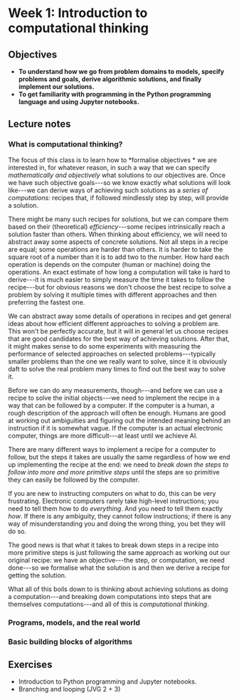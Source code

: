 # Week 1: Introduction to computational thinking

## Objectives

* **To understand how we go from problem domains to models, specify problems and goals, derive algorithmic solutions, and finally implement our solutions.**
* **To get familiarity with programming in the Python programming language and using Jupyter notebooks.**

## Lecture notes

### What is computational thinking?

The focus of this class is to learn how to *formalise objectives * we are interested in, for whatever reason, in such a way that we can specify *mathematically and objectively* what solutions to our objectives are. Once we have such objective goals---so we know exactly what solutions will look like---we can derive ways of achieving such solutions as a *series of computations:* recipes that, if followed mindlessly step by step, will provide a solution.

There might be many such recipes for solutions, but we can compare them based on their (theoretical) *efficiency*---some recipes intrinsically reach a solution faster than others. When thinking about efficiency, we will need to abstract away some aspects of concrete solutions. Not all steps in a recipe are equal; some operations are harder than others. It is harder to take the square root of a number than it is to add two to the number. How hard each operation is depends on the computer (human or machine) doing the operations. An exact estimate of how long a computation will take is hard to derive---it is much easier to simply measure the time it takes to follow the recipe---but for obvious reasons we don't choose the best recipe to solve a problem by solving it multiple times with different approaches and then preferring the fastest one.

We can abstract away some details of operations in recipes and get general ideas about how efficient different approaches to solving a problem are. This won't be perfectly accurate, but it will in general let us choose recipes that are good candidates for the best way of achieving solutions. After that, it might makes sense to do some experiments with measuring the performance of selected approaches on selected problems---typically smaller problems than the one we really want to solve, since it is obviously daft to solve the real problem many times to find out the best way to solve it.

Before we can do any measurements, though---and before we can use a recipe to solve the initial objects---we need to implement the recipe in a way that can be followed by a computer. If the computer is a human, a rough description of the approach will often be enough. Humans are good at working out ambiguities and figuring out the intended meaning behind an instruction if it is somewhat vague. If the computer is an actual electronic computer, things are more difficult---at least until we achieve AI.

There are many different ways to implement a recipe for a computer to follow, but the steps it takes are usually the same regardless of how we end up implementing the recipe at the end: we need to *break down the steps to follow into more and more primitive steps* until the steps are so primitive they can easily be followed by the computer.

If you are new to instructing computers on what to do, this can be very frustrating. Electronic computers rarely take high-level instructions; you need to tell them how to do *everything*. And you need to tell them exactly *how*. If there is any ambiguity, they cannot follow instructions; if there is any way of misunderstanding you and doing the wrong thing, you bet they will do so.

The good news is that what it takes to break down steps in a recipe into more primitive steps is just following the same approach as working out our original recipe: we have an objective---the step, or computation, we need done---so we formalise what the solution is and then we derive a recipe for getting the solution.

What all of this boils down to is thinking about achieving solutions as doing a computation---and breaking down computations into steps that are themselves computations---and all of this is *computational thinking*.

### Programs, models, and the real world

### Basic building blocks of algorithms


## Exercises

* Introduction to Python programming and Jupyter notebooks. 
* Branching and looping (JVG 2 + 3)

